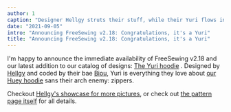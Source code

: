 ```yaml
---
author: 1
caption: "Designer Hellgy struts their stuff, while their Yuri flows in a summer breeze"
date: "2021-09-05"
intro: "Announcing FreeSewing v2.18: Congratulations, it's a Yuri"
title: "Announcing FreeSewing v2.18: Congratulations, it's a Yuri"
---
```


I'm happy to announce the immediate availability of FreeSewing v2.18 and our latest addition to our catalog of designs: [The Yuri hoodie](/designs/yuri/) . 
Designed by [Hellgy](https://twitter.com/hellgy) and coded by their bae [Biou](https://github.com/biou/), Yuri is everything they love about [our Huey hoodie](/designs/huey/) sans their arch enemy: zippers.

Checkout [Hellgy's showcase for more pictures](/showcase/yuri-by-its-designer), or check out [the pattern page itself](/designs/yuri/) for all details.

